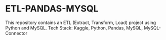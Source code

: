 # ETL-PANDAS-MYSQL
This repository contains an ETL (Extract, Transform, Load) project using Python and MySQL. Tech Stack: Kaggle, Python, Pandas, MySQL, MySQL-Connector
